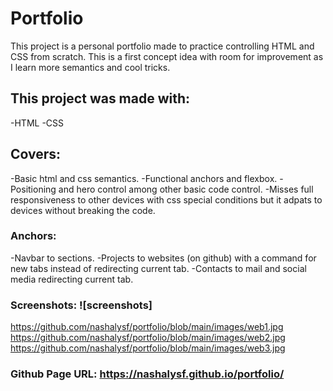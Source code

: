 # Portfolio
This project is a personal portfolio made to practice controlling HTML and CSS from scratch. This is a first concept idea with room for improvement as I learn more semantics and cool tricks.
## This project was made with:
-HTML
-CSS
## Covers:
-Basic html and css semantics.
-Functional anchors and flexbox.
-Positioning and hero control among other basic code control.
-Misses full responsiveness to other devices with css special conditions but it adpats to devices without breaking the code.
### Anchors:
-Navbar to sections.
-Projects to websites (on github) with a command for new tabs instead of redirecting current tab.
-Contacts to mail and social media redirecting current tab.
### Screenshots: ![screenshots]  
https://github.com/nashalysf/portfolio/blob/main/images/web1.jpg
https://github.com/nashalysf/portfolio/blob/main/images/web2.jpg
https://github.com/nashalysf/portfolio/blob/main/images/web3.jpg
### Github Page URL: https://nashalysf.github.io/portfolio/
